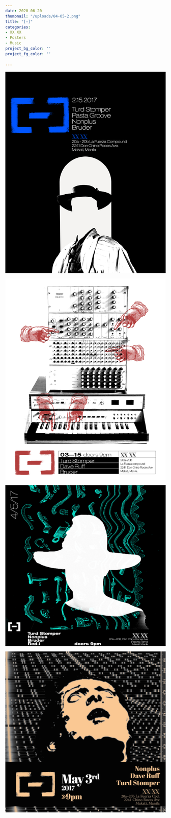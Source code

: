 ```yaml
---
date: 2020-06-20
thumbnail: "/uploads/04-05-2.png"
title: "[–]"
categories:
- XX XX
- Posters
- Music
project_bg_color: ''
project_fg_color: ''

---
```

![](/uploads/02-15.png)

![](/uploads/03-15.png)

![](/uploads/04-05-2.png)

![](/uploads/05-03-2.png)
